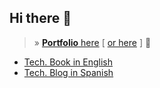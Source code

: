 ## Hi there 👋

> &raquo; [**Portfolio** here](https://onmind.co/web/blog/en/recommended.md) [ [or here](https://view.genially.com/61986aa2181fb40d898b6bfa/presentation-personal-portfolio-en) ] 💬

- [Tech. Book in English](https://www.amazon.com/dp/B0F7KCVFZN)
- [Tech. Blog in Spanish](https://onmind.co/doc/code/es/_index.md)
<!--
**kaesar/kaesar** is a ✨ _special_ ✨ repository because its `README.md` (this file) appears on your GitHub profile.

Here are some ideas to get you started:

- 🔭 I’m currently working on ...
- 🌱 I’m currently learning ...
- 👯 I’m looking to collaborate on ...
- 🤔 I’m looking for help with ...
- 💬 Ask me about ...
- 📫 How to reach me: ...
- 😄 Pronouns: ...
- ⚡ Fun fact: ...
-->

